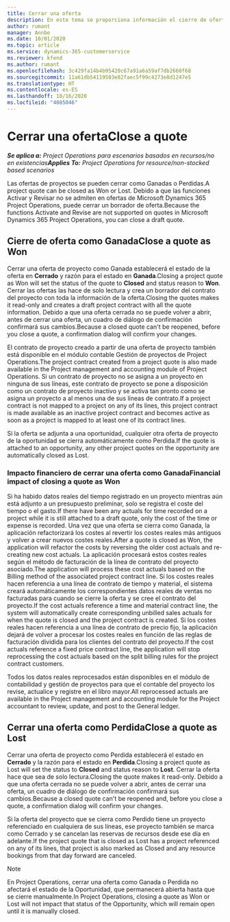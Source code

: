 ```yaml
---
title: Cerrar una oferta
description: En este tema se proporciona información el cierre de ofertas en Project Operations.
author: rumant
manager: Annbe
ms.date: 10/01/2020
ms.topic: article
ms.service: dynamics-365-customerservice
ms.reviewer: kfend
ms.author: rumant
ms.openlocfilehash: 3c429fa14b4b95420c67a91a6a59af7db2660f68
ms.sourcegitcommit: 11a61db54119503e82faec5f99c4273e8d1247e5
ms.translationtype: HT
ms.contentlocale: es-ES
ms.lasthandoff: 10/16/2020
ms.locfileid: "4085046"
---
```

# <a name="close-a-quote"></a><span data-ttu-id="62f5e-103">Cerrar una oferta</span><span class="sxs-lookup"><span data-stu-id="62f5e-103">Close a quote</span></span>

<span data-ttu-id="62f5e-104">_**Se aplica a:** Project Operations para escenarios basados en recursos/no en existencias_</span><span class="sxs-lookup"><span data-stu-id="62f5e-104">_**Applies To:** Project Operations for resource/non-stocked based scenarios_</span></span>

<span data-ttu-id="62f5e-105">Las ofertas de proyectos se pueden cerrar como Ganadas o Perdidas.</span><span class="sxs-lookup"><span data-stu-id="62f5e-105">A project quote can be closed as Won or Lost.</span></span> <span data-ttu-id="62f5e-106">Debido a que las funciones Activar y Revisar no se admiten en ofertas de Microsoft Dynamics 365 Project Operations, puede cerrar un borrador de oferta.</span><span class="sxs-lookup"><span data-stu-id="62f5e-106">Because the functions Activate and Revise are not supported on quotes in Microsoft Dynamics 365 Project Operations, you can close a draft quote.</span></span>

## <a name="close-a-quote-as-won"></a><span data-ttu-id="62f5e-107">Cierre de oferta como Ganada</span><span class="sxs-lookup"><span data-stu-id="62f5e-107">Close a quote as Won</span></span>

<span data-ttu-id="62f5e-108">Cerrar una oferta de proyecto como Ganada establecerá el estado de la oferta en **Cerrado** y razón para el estado en **Ganada**.</span><span class="sxs-lookup"><span data-stu-id="62f5e-108">Closing a project quote as Won will set the status of the quote to **Closed** and status reason to **Won**.</span></span> <span data-ttu-id="62f5e-109">Cerrar las ofertas las hace de solo lectura y crea un borrador del contrato del proyecto con toda la información de la oferta.</span><span class="sxs-lookup"><span data-stu-id="62f5e-109">Closing the quotes makes it read-only and creates a draft project contract with all the quote information.</span></span> <span data-ttu-id="62f5e-110">Debido a que una oferta cerrada no se puede volver a abrir, antes de cerrar una oferta, un cuadro de diálogo de confirmación confirmará sus cambios.</span><span class="sxs-lookup"><span data-stu-id="62f5e-110">Because a closed quote can't be reopened, before you close a quote, a confirmation dialog will confirm your changes.</span></span>

<span data-ttu-id="62f5e-111">El contrato de proyecto creado a partir de una oferta de proyecto también está disponible en el módulo contable Gestión de proyectos de Project Operations.</span><span class="sxs-lookup"><span data-stu-id="62f5e-111">The project contract created from a project quote is also made available in the Project management and accounting module of Project Operations.</span></span> <span data-ttu-id="62f5e-112">Si un contrato de proyecto no se asigna a un proyecto en ninguna de sus líneas, este contrato de proyecto se pone a disposición como un contrato de proyecto inactivo y se activa tan pronto como se asigna un proyecto a al menos una de sus líneas de contrato.</span><span class="sxs-lookup"><span data-stu-id="62f5e-112">If a project contract is not mapped to a project on any of its lines, this project contract is made available as an inactive project contract and becomes active as soon as a project is mapped to at least one of its contract lines.</span></span>

<span data-ttu-id="62f5e-113">Si la oferta se adjunta a una oportunidad, cualquier otra oferta de proyecto de la oportunidad se cierra automáticamente como Perdida.</span><span class="sxs-lookup"><span data-stu-id="62f5e-113">If the quote is attached to an opportunity, any other project quotes on the opportunity are automatically closed as Lost.</span></span>

### <a name="financial-impact-of-closing-a-quote-as-won"></a><span data-ttu-id="62f5e-114">Impacto financiero de cerrar una oferta como Ganada</span><span class="sxs-lookup"><span data-stu-id="62f5e-114">Financial impact of closing a quote as Won</span></span>

<span data-ttu-id="62f5e-115">Si ha habido datos reales del tiempo registrado en un proyecto mientras aún está adjunto a un presupuesto preliminar, solo se registra el coste del tiempo o el gasto.</span><span class="sxs-lookup"><span data-stu-id="62f5e-115">If there have been any actuals for time recorded on a project while it is still attached to a draft quote, only the cost of the time or expense is recorded.</span></span> <span data-ttu-id="62f5e-116">Una vez que una oferta se cierra como Ganada, la aplicación refactorizará los costes al revertir los costes reales más antiguos y volver a crear nuevos costes reales.</span><span class="sxs-lookup"><span data-stu-id="62f5e-116">After a quote is closed as Won, the application will refactor the costs by reversing the older cost actuals and re-creating new cost actuals.</span></span> <span data-ttu-id="62f5e-117">La aplicación procesará estos costes reales según el método de facturación de la línea de contrato del proyecto asociado.</span><span class="sxs-lookup"><span data-stu-id="62f5e-117">The application will process these cost actuals based on the Billing method of the associated project contract line.</span></span> <span data-ttu-id="62f5e-118">Si los costes reales hacen referencia a una línea de contrato de tiempo y material, el sistema creará automáticamente los correspondientes datos reales de ventas no facturadas para cuando se cierre la oferta y se cree el contrato del proyecto.</span><span class="sxs-lookup"><span data-stu-id="62f5e-118">If the cost actuals reference a time and material contract line, the system will automatically create corresponding unbilled sales actuals for when the quote is closed and the project contract is created.</span></span> <span data-ttu-id="62f5e-119">Si los costes reales hacen referencia a una línea de contrato de precio fijo, la aplicación dejará de volver a procesar los costes reales en función de las reglas de facturación dividida para los clientes del contrato del proyecto.</span><span class="sxs-lookup"><span data-stu-id="62f5e-119">If the cost actuals reference a fixed price contract line, the application will stop reprocessing the cost actuals based on the split billing rules for the project contract customers.</span></span>

<span data-ttu-id="62f5e-120">Todos los datos reales reprocesados están disponibles en el módulo de contabilidad y gestión de proyectos para que el contable del proyecto los revise, actualice y registre en el libro mayor.</span><span class="sxs-lookup"><span data-stu-id="62f5e-120">All reprocessed actuals are available in the Project management and accounting module for the Project accountant to review, update, and post to the General ledger.</span></span> 

## <a name="close-a-quote-as-lost"></a><span data-ttu-id="62f5e-121">Cerrar una oferta como Perdida</span><span class="sxs-lookup"><span data-stu-id="62f5e-121">Close a quote as Lost</span></span>

<span data-ttu-id="62f5e-122">Cerrar una oferta de proyecto como Perdida establecerá el estado en **Cerrado** y la razón para el estado en **Perdida**.</span><span class="sxs-lookup"><span data-stu-id="62f5e-122">Closing a project quote as Lost will set the status to **Closed** and status reason to **Lost**.</span></span> <span data-ttu-id="62f5e-123">Cerrar la oferta hace que sea de solo lectura.</span><span class="sxs-lookup"><span data-stu-id="62f5e-123">Closing the quote makes it read-only.</span></span> <span data-ttu-id="62f5e-124">Debido a que una oferta cerrada no se puede volver a abrir, antes de cerrar una oferta, un cuadro de diálogo de confirmación confirmará sus cambios.</span><span class="sxs-lookup"><span data-stu-id="62f5e-124">Because a closed quote can't be reopened and, before you close a quote, a confirmation dialog will confirm your changes.</span></span>

<span data-ttu-id="62f5e-125">Si la oferta del proyecto que se cierra como Perdido tiene un proyecto referenciado en cualquiera de sus líneas, ese proyecto también se marca como Cerrado y se cancelan las reservas de recursos desde ese día en adelante.</span><span class="sxs-lookup"><span data-stu-id="62f5e-125">If the project quote that is closed as Lost has a project referenced on any of its lines, that project is also marked as Closed and any resource bookings from that day forward are canceled.</span></span>

> [!NOTE]
> <span data-ttu-id="62f5e-126">En Project Operations, cerrar una oferta como Ganada o Perdida no afectará el estado de la Oportunidad, que permanecerá abierta hasta que se cierre manualmente.</span><span class="sxs-lookup"><span data-stu-id="62f5e-126">In Project Operations, closing a quote as Won or Lost will not impact that status of the Opportunity, which will remain open until it is manually closed.</span></span>
